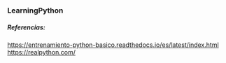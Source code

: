 ### LearningPython

##### Referencias:

https://entrenamiento-python-basico.readthedocs.io/es/latest/index.html
https://realpython.com/
